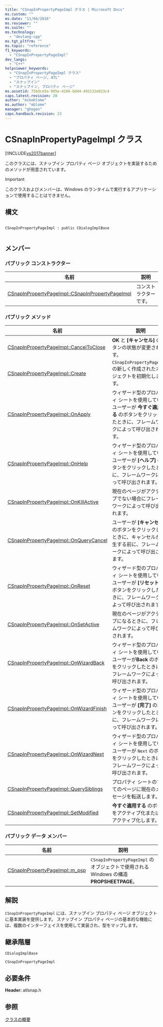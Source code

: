 ```yaml
---
title: "CSnapInPropertyPageImpl クラス | Microsoft Docs"
ms.custom: ""
ms.date: "11/04/2016"
ms.reviewer: ""
ms.suite: ""
ms.technology: 
  - "devlang-cpp"
ms.tgt_pltfrm: ""
ms.topic: "reference"
f1_keywords: 
  - "CSnapInPropertyPageImpl"
dev_langs: 
  - "C++"
helpviewer_keywords: 
  - "CSnapInPropertyPageImpl クラス"
  - "プロパティ ページ, ATL"
  - "スナップイン"
  - "スナップイン, プロパティ ページ"
ms.assetid: 75bdce5a-985e-4166-bd44-493132e023c4
caps.latest.revision: 20
author: "mikeblome"
ms.author: "mblome"
manager: "ghogen"
caps.handback.revision: 23
---
```

# CSnapInPropertyPageImpl クラス
[!INCLUDE[vs2017banner](../../assembler/inline/includes/vs2017banner.md)]

このクラスには、スナップイン プロパティ ページ オブジェクトを実装するためのメソッドが用意されています。  
  
> [!IMPORTANT]
>  このクラスおよびメンバーは、Windows のランタイムで実行するアプリケーションで使用することはできません。  
  
## 構文  
  
```  
  
CSnapInPropertyPageImpl : public CDialogImplBase  
  
```  
  
## メンバー  
  
### パブリック コンストラクター  
  
|名前|説明|  
|--------|--------|  
|[CSnapInPropertyPageImpl::CSnapInPropertyPageImpl](../Topic/CSnapInPropertyPageImpl::CSnapInPropertyPageImpl.md)|コンストラクターです。|  
  
### パブリック メソッド  
  
|名前|説明|  
|--------|--------|  
|[CSnapInPropertyPageImpl::CancelToClose](../Topic/CSnapInPropertyPageImpl::CancelToClose.md)|**OK** と **\[キャンセル\]** のボタンの状態が変更されます。|  
|[CSnapInPropertyPageImpl::Create](../Topic/CSnapInPropertyPageImpl::Create.md)|`CSnapInPropertyPageImpl` の新しく作成されたオブジェクトを初期化します。|  
|[CSnapInPropertyPageImpl::OnApply](../Topic/CSnapInPropertyPageImpl::OnApply.md)|ウィザード型のプロパティ シートを使用して中にユーザーが **今すぐ適用する** のボタンをクリックしたときに、フレームワークによって呼び出されます。|  
|[CSnapInPropertyPageImpl::OnHelp](../Topic/CSnapInPropertyPageImpl::OnHelp.md)|ウィザード型のプロパティ シートを使用して中にユーザーが **\[ヘルプ\]** のボタンをクリックしたときに、フレームワークによって呼び出されます。|  
|[CSnapInPropertyPageImpl::OnKillActive](../Topic/CSnapInPropertyPageImpl::OnKillActive.md)|現在のページがアクティブでない場合にフレームワークによって呼び出されます。|  
|[CSnapInPropertyPageImpl::OnQueryCancel](../Topic/CSnapInPropertyPageImpl::OnQueryCancel.md)|ユーザーが **\[キャンセル\]** のボタンをクリックしたときに、キャンセルが発生する前に、フレームワークによって呼び出されます。|  
|[CSnapInPropertyPageImpl::OnReset](../Topic/CSnapInPropertyPageImpl::OnReset.md)|ウィザード型のプロパティ シートを使用して中にユーザーが **\[リセット\]** のボタンをクリックしたときに、フレームワークによって呼び出されます。|  
|[CSnapInPropertyPageImpl::OnSetActive](../Topic/CSnapInPropertyPageImpl::OnSetActive.md)|現在のページがアクティブになるときに、フレームワークによって呼び出されます。|  
|[CSnapInPropertyPageImpl::OnWizardBack](../Topic/CSnapInPropertyPageImpl::OnWizardBack.md)|ウィザード型のプロパティ シートを使用して中にユーザーが**Back** のボタンをクリックしたときに、フレームワークによって呼び出されます。|  
|[CSnapInPropertyPageImpl::OnWizardFinish](../Topic/CSnapInPropertyPageImpl::OnWizardFinish.md)|ウィザード型のプロパティ シートを使用して中にユーザーが **\[完了\]** のボタンをクリックしたときに、フレームワークによって呼び出されます。|  
|[CSnapInPropertyPageImpl::OnWizardNext](../Topic/CSnapInPropertyPageImpl::OnWizardNext.md)|ウィザード型のプロパティ シートを使用して中にユーザーが `Next` のボタンをクリックしたときに、フレームワークによって呼び出されます。|  
|[CSnapInPropertyPageImpl::QuerySiblings](../Topic/CSnapInPropertyPageImpl::QuerySiblings.md)|プロパティ シートのすべてのページに現在のメッセージを転送します。|  
|[CSnapInPropertyPageImpl::SetModified](../Topic/CSnapInPropertyPageImpl::SetModified.md)|**今すぐ適用する** のボタンをアクティブ化または非アクティブ化します。|  
  
### パブリック データ メンバー  
  
|名前|説明|  
|--------|--------|  
|[CSnapInPropertyPageImpl::m\_psp](../Topic/CSnapInPropertyPageImpl::m_psp.md)|`CSnapInPropertyPageImpl` のオブジェクトで使用される Windows の構造 **PROPSHEETPAGE**。|  
  
## 解説  
 `CSnapInPropertyPageImpl` には、スナップイン プロパティ ページ オブジェクトに基本実装を提供します。  スナップイン プロパティ ページの基本的な機能には、複数のインターフェイスを使用して実装され、型をマップします。  
  
## 継承階層  
 `CDialogImplBase`  
  
 `CSnapInPropertyPageImpl`  
  
## 必要条件  
 **Header:** atlsnap.h  
  
## 参照  
 [クラスの概要](../../atl/atl-class-overview.md)